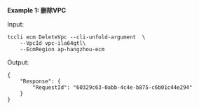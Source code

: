 **Example 1: 删除VPC**



Input: 

```
tccli ecm DeleteVpc --cli-unfold-argument  \
    --VpcId vpc-ila64qtl\
    --EcmRegion ap-hangzhou-ecm
```

Output: 
```
{
    "Response": {
        "RequestId": "60329c63-0abb-4c4e-b875-c6b01c44e294"
    }
}
```

